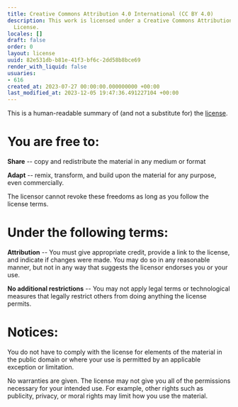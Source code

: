 ```yaml
---
title: Creative Commons Attribution 4.0 International (CC BY 4.0)
description: This work is licensed under a Creative Commons Attribution 4.0 International
  License.
locales: []
draft: false
order: 0
layout: license
uuid: 82e531db-b81e-41f3-bf6c-2dd58b8bce69
render_with_liquid: false
usuaries:
- 616
created_at: 2023-07-27 00:00:00.000000000 +00:00
last_modified_at: 2023-12-05 19:47:36.491227104 +00:00
---
```


<p>This is a human-readable summary of (and not a substitute for) the
<a href="https://creativecommons.org/licenses/by/4.0/legalcode">license</a>.</p>
<h1>You are free to:</h1>
<p><strong>Share</strong> -- copy and redistribute the material in any medium or
format</p>
<p><strong>Adapt</strong> -- remix, transform, and build upon the material for any
purpose, even commercially.</p>
<p>The licensor cannot revoke these freedoms as long as you follow the
license terms.</p>
<h1>Under the following terms:</h1>
<p><strong>Attribution</strong> -- You must give appropriate credit, provide a link
to the license, and indicate if changes were made. You may do so in
any reasonable manner, but not in any way that suggests the licensor
endorses you or your use.</p>
<p><strong>No additional restrictions</strong> -- You may not apply legal terms or
technological measures that legally restrict others from doing
anything the license permits.</p>
<h1>Notices:</h1>
<p>You do not have to comply with the license for elements of the material
in the public domain or where your use is permitted by an applicable
exception or limitation.</p>
<p>No warranties are given. The license may not give you all of the
permissions necessary for your intended use. For example, other rights
such as publicity, privacy, or moral rights may limit how you use the
material.</p>